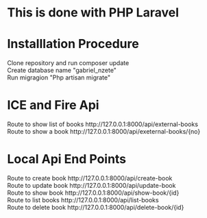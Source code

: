 <h1>This is done with PHP Laravel</h1>
<h1>Installlation Procedure</h1>
Clone repository and run composer update <br>
Create database name "gabriel_nzete"<br>
Run migragion "Php artisan migrate"

<h1>ICE and Fire Api</h1>
Route to show list of books http://127.0.0.1:8000/api/external-books<br>
Route to show a book http://127.0.0.1:8000/api/exeternal-books/{no}<br>

<h1>Local Api End Points</h1>
Route to create book http://127.0.0.1:8000/api/create-book<br>
Route to update book http://127.0.0.1:8000/api/update-book<br>
Route to show book http://127.0.0.1:8000/api/show-book/{id}<br>
Route to list books http://127.0.0.1:8000/api/list-books<br>
Route to delete book http://127.0.0.1:8000/api/delete-book/{id}
